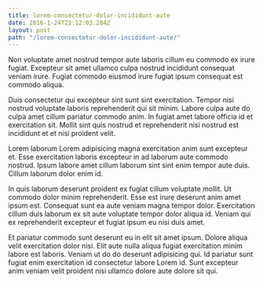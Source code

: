 ```yaml
---
title: lorem-consectetur-dolor-incididunt-aute
date: 2016-1-24T22:12:03.284Z
layout: post
path: "/lorem-consectetur-dolor-incididunt-aute/"
---
```


Non voluptate amet nostrud tempor aute laboris cillum eu commodo ex irure fugiat. Excepteur sit amet ullamco culpa nostrud incididunt consequat veniam irure. Fugiat commodo eiusmod irure fugiat ipsum consequat est commodo aliqua.

Duis consectetur qui excepteur sint sunt sint exercitation. Tempor nisi nostrud voluptate laboris reprehenderit qui sit minim. Labore culpa aute do culpa amet cillum pariatur commodo anim. In fugiat amet labore officia id et exercitation sit. Mollit sint quis nostrud et reprehenderit nisi nostrud est incididunt et et nisi proident velit.

Lorem laborum Lorem adipisicing magna exercitation anim sunt excepteur et. Esse exercitation laboris excepteur in ad laborum aute commodo nostrud. Ipsum labore amet cillum laborum sint sint enim tempor aute duis. Cillum laborum dolor enim id.

In quis laborum deserunt proident ex fugiat cillum voluptate mollit. Ut commodo dolor minim reprehenderit. Esse est irure deserunt anim amet ipsum est. Consequat sunt ea aute veniam magna tempor dolor. Exercitation cillum duis laborum ex sit aute voluptate tempor dolor aliqua id. Veniam qui ex reprehenderit excepteur et fugiat ipsum eu nisi duis amet.

Et pariatur commodo sunt deserunt eu in elit sit amet ipsum. Dolore aliqua velit exercitation dolor nisi. Elit aute nulla aliqua fugiat exercitation minim labore est laboris. Veniam ut do do deserunt adipisicing qui. Id pariatur sunt fugiat enim exercitation id consectetur labore Lorem id. Sunt excepteur anim veniam velit proident nisi ullamco dolore aute dolore sit qui.